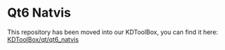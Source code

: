 # Qt6 Natvis

This repository has been moved into our KDToolBox, you can find it here:
[KDToolBox/qt/qt6_natvis](https://github.com/KDAB/KDToolBox/tree/master/qt/qt6_natvis)
